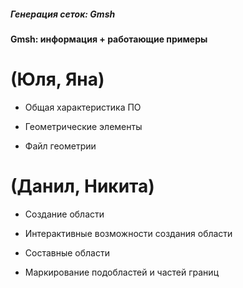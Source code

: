##### Генерация сеток: Gmsh

**Gmsh: информация + работающие примеры**

(Юля, Яна)
================================
* Общая характеристика ПО

* Геометрические элементы

* Файл геометрии


(Данил, Никита)
=================================
* Создание области 

* Интерактивные возможности создания области

* Составные области

* Маркирование подобластей и частей границ

